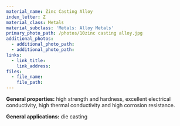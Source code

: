 ```yaml
---
material_name: Zinc Casting Alloy
index_letter: Z
material_class: Metals
material_subclass: 'Metals: Alloy Metals'
primary_photo_path: /photos/10zinc casting alloy.jpg
additional_photos:
  - additional_photo_path:
  - additional_photo_path:
links:
  - link_title:
    link_address:
files:
  - file_name:
    file_path:
---
```



**General properties:** high strength and hardness, excellent electrical conductivity, high thermal conductivity and high corrosion resistance.

**General applications:**&nbsp;die casting
